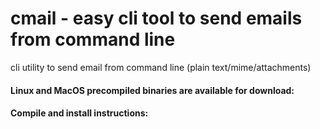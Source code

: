 # cmail - easy cli tool to send emails from command line 

cli utility to send email from command line (plain text/mime/attachments)

#### Linux and MacOS precompiled binaries are available for download:

#### Compile and install instructions:



